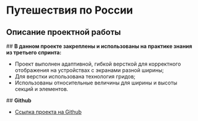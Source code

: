 # **Путешествия по России**

## **Описание проектной работы**

## **В данном проекте закреплены и использованы на практике знания из третьего спринта:**

* Проект выполнен адаптивной, гибкой версткой для корректного отображения на устройствах с экранами разной ширины;
* Для верстки использована технология гридов;
* Использованы относительные величины для ширины и высоты секций и элементов.


## **Github**

* [Ссылка проекта на Github](https://nataliayu1412.github.io/russian-travel/index.html)
